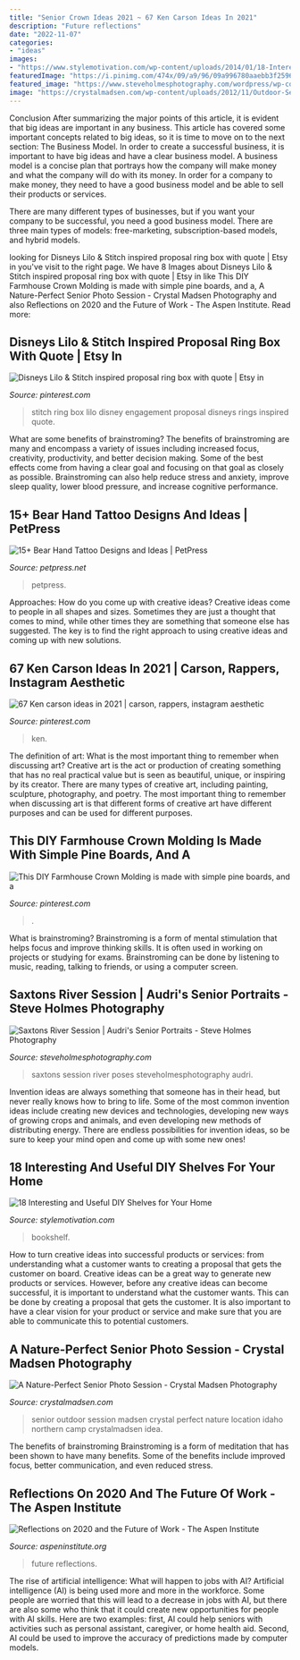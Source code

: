 ```yaml
---
title: "Senior Crown Ideas 2021 ~ 67 Ken Carson Ideas In 2021"
description: "Future reflections"
date: "2022-11-07"
categories:
- "ideas"
images:
- "https://www.stylemotivation.com/wp-content/uploads/2014/01/18-Interesting-and-Useful-DIY-Shelves-for-Your-Home-9-1152x1536.jpg"
featuredImage: "https://i.pinimg.com/474x/09/a9/96/09a996780aaebb3f259636be954caffc.jpg"
featured_image: "https://www.steveholmesphotography.com/wordpress/wp-content/uploads/2018/08/10_Young-woman-in-purple-tee-shirt-and-jean-skirt-poses-for-senior-portrait-in-front-of-metal-structure-covered-in-vines.jpg"
image: "https://crystalmadsen.com/wp-content/uploads/2012/11/Outdoor-Senior-Pic-Ideas_008-682x1024.jpg"
---
```



Conclusion
After summarizing the major points of this article, it is evident that big ideas are important in any business. This article has covered some important concepts related to big ideas, so it is time to move on to the next section: The Business Model.
In order to create a successful business, it is important to have big ideas and have a clear business model. A business model is a concise plan that portrays how the company will make money and what the company will do with its money. In order for a company to make money, they need to have a good business model and be able to sell their products or services. 

There are many different types of businesses, but if you want your company to be successful, you need a good business model. There are three main types of models: free-marketing, subscription-based models, and hybrid models.

	

		
looking for Disneys Lilo &amp; Stitch inspired proposal ring box with quote | Etsy in you've visit to the right page. We have 8 Images about Disneys Lilo &amp; Stitch inspired proposal ring box with quote | Etsy in like This DIY Farmhouse Crown Molding is made with simple pine boards, and a, A Nature-Perfect Senior Photo Session - Crystal Madsen Photography and also Reflections on 2020 and the Future of Work - The Aspen Institute. Read more:
		
    
## Disneys Lilo &amp; Stitch Inspired Proposal Ring Box With Quote | Etsy In

<img loading=lazy src="https://i.pinimg.com/736x/25/4a/16/254a1644aab18d22e2a450c238a6cdc6.jpg" onerror="this.onerror=null;this.src='https://tse3.mm.bing.net/th?id=OIP.r336yCyjGR0_bINMIeyOZAHaJ4&amp;pid=15.1';" alt="Disneys Lilo &amp; Stitch inspired proposal ring box with quote | Etsy in">

_Source: pinterest.com_

>stitch ring box lilo disney engagement proposal disneys rings inspired quote. 

	

What are some benefits of brainstroming?
The benefits of brainstroming are many and encompass a variety of issues including increased focus, creativity, productivity, and better decision making. Some of the best effects come from having a clear goal and focusing on that goal as closely as possible. Brainstroming can also help reduce stress and anxiety, improve sleep quality, lower blood pressure, and increase cognitive performance.

    
## 15+ Bear Hand Tattoo Designs And Ideas | PetPress

<img loading=lazy src="https://petpress.net/wp-content/uploads/2020/05/bear-hand-tattoo-cool.jpg" onerror="this.onerror=null;this.src='https://tse3.mm.bing.net/th?id=OIP.kolTljw7ToVx7far8_5g3gHaJ4&amp;pid=15.1';" alt="15+ Bear Hand Tattoo Designs and Ideas | PetPress">

_Source: petpress.net_

>petpress. 

	

Approaches: How do you come up with creative ideas?
Creative ideas come to people in all shapes and sizes. Sometimes they are just a thought that comes to mind, while other times they are something that someone else has suggested. The key is to find the right approach to using creative ideas and coming up with new solutions.

    
## 67 Ken Carson Ideas In 2021 | Carson, Rappers, Instagram Aesthetic

<img loading=lazy src="https://i.pinimg.com/474x/09/a9/96/09a996780aaebb3f259636be954caffc.jpg" onerror="this.onerror=null;this.src='https://tse4.mm.bing.net/th?id=OIP.JsbikotjJ4lABjQJ_V75jQAAAA&amp;pid=15.1';" alt="67 Ken carson ideas in 2021 | carson, rappers, instagram aesthetic">

_Source: pinterest.com_

>ken. 

	

The definition of art: What is the most important thing to remember when discussing art?
Creative art is the act or production of creating something that has no real practical value but is seen as beautiful, unique, or inspiring by its creator. There are many types of creative art, including painting, sculpture, photography, and poetry. The most important thing to remember when discussing art is that different forms of creative art have different purposes and can be used for different purposes.

    
## This DIY Farmhouse Crown Molding Is Made With Simple Pine Boards, And A

<img loading=lazy src="https://i.pinimg.com/736x/6d/1b/f0/6d1bf05e43f774405bfe13b9315589db.jpg" onerror="this.onerror=null;this.src='https://tse1.mm.bing.net/th?id=OIP.fu60yi_PS5HchZiidPkCVAHaJ3&amp;pid=15.1';" alt="This DIY Farmhouse Crown Molding is made with simple pine boards, and a">

_Source: pinterest.com_

>. 

	

What is brainstroming?
Brainstroming is a form of mental stimulation that helps focus and improve thinking skills. It is often used in working on projects or studying for exams. Brainstroming can be done by listening to music, reading, talking to friends, or using a computer screen.

    
## Saxtons River Session | Audri&#039;s Senior Portraits - Steve Holmes Photography

<img loading=lazy src="https://www.steveholmesphotography.com/wordpress/wp-content/uploads/2018/08/10_Young-woman-in-purple-tee-shirt-and-jean-skirt-poses-for-senior-portrait-in-front-of-metal-structure-covered-in-vines.jpg" onerror="this.onerror=null;this.src='https://tse1.mm.bing.net/th?id=OIP.ShkowfxTGMiEMZMgbqwDjAHaLH&amp;pid=15.1';" alt="Saxtons River Session | Audri&#039;s Senior Portraits - Steve Holmes Photography">

_Source: steveholmesphotography.com_

>saxtons session river poses steveholmesphotography audri. 

	

Invention ideas are always something that someone has in their head, but never really knows how to bring to life. Some of the most common invention ideas include creating new devices and technologies, developing new ways of growing crops and animals, and even developing new methods of distributing energy. There are endless possibilities for invention ideas, so be sure to keep your mind open and come up with some new ones!

    
## 18 Interesting And Useful DIY Shelves For Your Home

<img loading=lazy src="https://www.stylemotivation.com/wp-content/uploads/2014/01/18-Interesting-and-Useful-DIY-Shelves-for-Your-Home-9-1152x1536.jpg" onerror="this.onerror=null;this.src='https://tse3.mm.bing.net/th?id=OIP.ptw2-ETUFam79f_G9v44dgHaJ4&amp;pid=15.1';" alt="18 Interesting and Useful DIY Shelves for Your Home">

_Source: stylemotivation.com_

>bookshelf. 

	

How to turn creative ideas into successful products or services: from understanding what a customer wants to creating a proposal that gets the customer on board.
Creative ideas can be a great way to generate new products or services. However, before any creative ideas can become successful, it is important to understand what the customer wants. This can be done by creating a proposal that gets the customer. It is also important to have a clear vision for your product or service and make sure that you are able to communicate this to potential customers.

    
## A Nature-Perfect Senior Photo Session - Crystal Madsen Photography

<img loading=lazy src="https://crystalmadsen.com/wp-content/uploads/2012/11/Outdoor-Senior-Pic-Ideas_008-682x1024.jpg" onerror="this.onerror=null;this.src='https://tse1.mm.bing.net/th?id=OIP.sAK80DKeeJVsOPOmvz70LwHaLH&amp;pid=15.1';" alt="A Nature-Perfect Senior Photo Session - Crystal Madsen Photography">

_Source: crystalmadsen.com_

>senior outdoor session madsen crystal perfect nature location idaho northern camp crystalmadsen idea. 

	

The benefits of brainstroming
Brainstroming is a form of meditation that has been shown to have many benefits. Some of the benefits include improved focus, better communication, and even reduced stress.

    
## Reflections On 2020 And The Future Of Work - The Aspen Institute

<img loading=lazy src="https://www.aspeninstitute.org/wp-content/uploads/2020/12/2020-21-Transition.jpg" onerror="this.onerror=null;this.src='https://tse1.mm.bing.net/th?id=OIP.hAhzPu77qKx0yEAYBAO9qQHaE8&amp;pid=15.1';" alt="Reflections on 2020 and the Future of Work - The Aspen Institute">

_Source: aspeninstitute.org_

>future reflections. 

	

The rise of artificial intelligence: What will happen to jobs with AI?
Artificial intelligence (AI) is being used more and more in the workforce. Some people are worried that this will lead to a decrease in jobs with AI, but there are also some who think that it could create new opportunities for people with AI skills. Here are two examples: first, AI could help seniors with activities such as personal assistant, caregiver, or home health aid. Second, AI could be used to improve the accuracy of predictions made by computer models.

